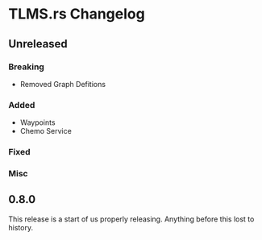 # TLMS.rs Changelog

## Unreleased

### Breaking

- Removed Graph Defitions

### Added

- Waypoints
- Chemo Service

### Fixed

### Misc

## 0.8.0
This release is a start of us properly releasing. Anything before this lost to
history.



